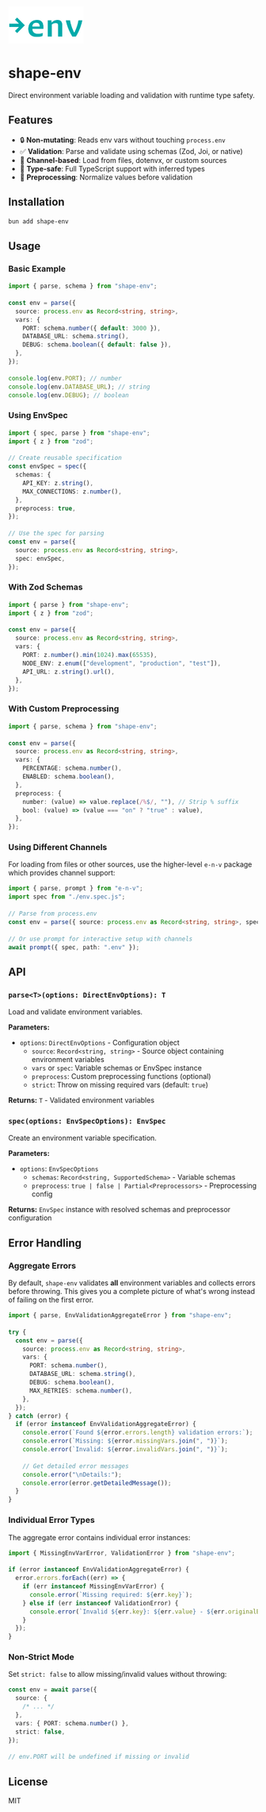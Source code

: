 <!-- markdownlint-disable-next-line -->
<img src="./assets/direct-env-logo2.png" alt="Ask Env Logo" height="75"/>

# shape-env

Direct environment variable loading and validation with runtime type safety.

## Features

- 🔒 **Non-mutating**: Reads env vars without touching `process.env`
- ✅ **Validation**: Parse and validate using schemas (Zod, Joi, or native)
- 🔌 **Channel-based**: Load from files, dotenvx, or custom sources
- 🎯 **Type-safe**: Full TypeScript support with inferred types
- 🔧 **Preprocessing**: Normalize values before validation

## Installation

```bash
bun add shape-env
```

## Usage

### Basic Example

```typescript
import { parse, schema } from "shape-env";

const env = parse({
  source: process.env as Record<string, string>,
  vars: {
    PORT: schema.number({ default: 3000 }),
    DATABASE_URL: schema.string(),
    DEBUG: schema.boolean({ default: false }),
  },
});

console.log(env.PORT); // number
console.log(env.DATABASE_URL); // string
console.log(env.DEBUG); // boolean
```

### Using EnvSpec

```typescript
import { spec, parse } from "shape-env";
import { z } from "zod";

// Create reusable specification
const envSpec = spec({
  schemas: {
    API_KEY: z.string(),
    MAX_CONNECTIONS: z.number(),
  },
  preprocess: true,
});

// Use the spec for parsing
const env = parse({
  source: process.env as Record<string, string>,
  spec: envSpec,
});
```

### With Zod Schemas

```typescript
import { parse } from "shape-env";
import { z } from "zod";

const env = parse({
  source: process.env as Record<string, string>,
  vars: {
    PORT: z.number().min(1024).max(65535),
    NODE_ENV: z.enum(["development", "production", "test"]),
    API_URL: z.string().url(),
  },
});
```

### With Custom Preprocessing

```typescript
import { parse, schema } from "shape-env";

const env = parse({
  source: process.env as Record<string, string>,
  vars: {
    PERCENTAGE: schema.number(),
    ENABLED: schema.boolean(),
  },
  preprocess: {
    number: (value) => value.replace(/%$/, ""), // Strip % suffix
    bool: (value) => (value === "on" ? "true" : value),
  },
});
```

### Using Different Channels

For loading from files or other sources, use the higher-level `e-n-v` package which provides channel support:

```typescript
import { parse, prompt } from "e-n-v";
import spec from "./env.spec.js";

// Parse from process.env
const env = parse({ source: process.env as Record<string, string>, spec });

// Or use prompt for interactive setup with channels
await prompt({ spec, path: ".env" });
```

## API

### `parse<T>(options: DirectEnvOptions): T`

Load and validate environment variables.

**Parameters:**

- `options`: `DirectEnvOptions` - Configuration object
  - `source`: `Record<string, string>` - Source object containing environment variables
  - `vars` or `spec`: Variable schemas or EnvSpec instance
  - `preprocess`: Custom preprocessing functions (optional)
  - `strict`: Throw on missing required vars (default: `true`)

**Returns:** `T` - Validated environment variables

### `spec(options: EnvSpecOptions): EnvSpec`

Create an environment variable specification.

**Parameters:**

- `options`: `EnvSpecOptions`
  - `schemas`: `Record<string, SupportedSchema>` - Variable schemas
  - `preprocess`: `true | false | Partial<Preprocessors>` - Preprocessing config

**Returns:** `EnvSpec` instance with resolved schemas and preprocessor configuration

## Error Handling

### Aggregate Errors

By default, `shape-env` validates **all** environment variables and collects errors before throwing. This gives you a complete picture of what's wrong instead of failing on the first error.

```typescript
import { parse, EnvValidationAggregateError } from "shape-env";

try {
  const env = parse({
    source: process.env as Record<string, string>,
    vars: {
      PORT: schema.number(),
      DATABASE_URL: schema.string(),
      DEBUG: schema.boolean(),
      MAX_RETRIES: schema.number(),
    },
  });
} catch (error) {
  if (error instanceof EnvValidationAggregateError) {
    console.error(`Found ${error.errors.length} validation errors:`);
    console.error(`Missing: ${error.missingVars.join(", ")}`);
    console.error(`Invalid: ${error.invalidVars.join(", ")}`);

    // Get detailed error messages
    console.error("\nDetails:");
    console.error(error.getDetailedMessage());
  }
}
```

### Individual Error Types

The aggregate error contains individual error instances:

```typescript
import { MissingEnvVarError, ValidationError } from "shape-env";

if (error instanceof EnvValidationAggregateError) {
  error.errors.forEach((err) => {
    if (err instanceof MissingEnvVarError) {
      console.error(`Missing required: ${err.key}`);
    } else if (err instanceof ValidationError) {
      console.error(`Invalid ${err.key}: ${err.value} - ${err.originalError}`);
    }
  });
}
```

### Non-Strict Mode

Set `strict: false` to allow missing/invalid values without throwing:

```typescript
const env = await parse({
  source: {
    /* ... */
  },
  vars: { PORT: schema.number() },
  strict: false,
});

// env.PORT will be undefined if missing or invalid
```

## License

MIT
